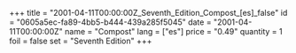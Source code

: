 +++
title = "2001-04-11T00:00:00Z_Seventh_Edition_Compost_[es]_false"
id = "0605a5ec-fa89-4bb5-b444-439a285f5045"
date = "2001-04-11T00:00:00Z"
name = "Compost"
lang = ["es"]
price = "0.49"
quantity = 1
foil = false
set = "Seventh Edition"
+++
